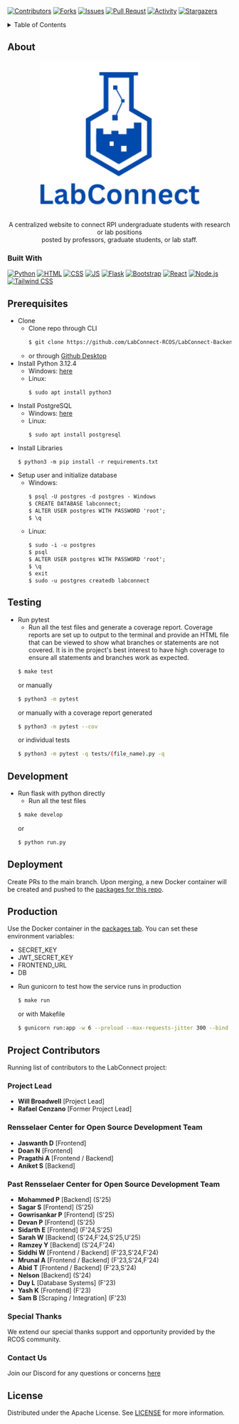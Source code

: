 <!-- PROJECT SHIELDS -->

[![Contributors][contributors-shield]][contributors-url]
[![Forks][forks-shield]][forks-url]
[![Issues][issues-shield]][issues-url]
[![Pull Requst][pr-shield]][pr-url]
[![Activity][activity-shield]][activity-url]
[![Stargazers][stars-shield]][stars-url]


<!-- TABLE OF CONTENTS -->
<details>
    <summary> Table of Contents </summary>
    <ol>
        <li>
            <a href="#about"> About the project</a>
            <ul>
                <li><a href="#built-with">Built With</a>
            </ul>
        </li>
        <li>
            <a href="#prerequisites"> Prerequisites</a>
        </li>
        <li>
            <a href="#installation"> Installation</a>
        </li>
    </ol>
</details>


<!-- ABOUT THE PROJECT -->
## About
<div align="center">
    <a href="https://github.com/LabConnect-RCOS/LabConnect-Backend">
<!-- <img src="https://github.com/RafaelCenzano/LabConnect/blob/main/bargeLogo.png" alt="Barge Logo" width="360" height="216"> -->
</a>
<img src="misc/LabConnect_Logo-removebg-preview.png" alt="LabConnect Logo" width="360">
<br/><br/>

<p align="center">A centralized website to connect RPI undergraduate students with research or lab positions<br>
posted by professors, graduate students, or lab staff.</p>
</div>


### Built With

[![Python][Python]][Python-url]
[![HTML][HTML]][HTML-url]
[![CSS][CSS]][CSS-url]
[![JS][JS]][JS-url]
[![Flask][Flask]][Flask-url]
[![Bootstrap][Bootstrap]][Bootstrap-url]
[![React][React]][React-url]
[![Node.js][Node.js]][Node.js-url]
[![Tailwind CSS][TailwindCSS]][TailwindCSS-url]


<!-- Getting Started -->
## Prerequisites
 * Clone
    * Clone repo through CLI
        ```bash
        $ git clone https://github.com/LabConnect-RCOS/LabConnect-Backend.git
        ```
    * or through [Github Desktop](https://desktop.github.com/)
 * Install Python 3.12.4 
    * Windows: [here](https://www.python.org/downloads/release/python-3124/)
    * Linux:
        ```
        $ sudo apt install python3
        ```
 * Install PostgreSQL 
    * Windows: [here](https://www.enterprisedb.com/downloads/postgres-postgresql-downloads) 
    * Linux:
        ```
        $ sudo apt install postgresql
        ```
 * Install Libraries 
    ```
    $ python3 -m pip install -r requirements.txt
    ```
* Setup user and initialize database
    * Windows:
        ```
        $ psql -U postgres -d postgres - Windows
        $ CREATE DATABASE labconnect;
        $ ALTER USER postgres WITH PASSWORD 'root';
        $ \q
        ```
    * Linux:
        ```
        $ sudo -i -u postgres
        $ psql
        $ ALTER USER postgres WITH PASSWORD 'root';
        $ \q
        $ exit
        $ sudo -u postgres createdb labconnect
        ```

## Testing
 * Run pytest
   * Run all the test files and generate a coverage report. Coverage reports are set up to output to the terminal and provide an HTML file that can be viewed to show what branches or statements are not covered. It is in the project's best interest to have high coverage to ensure all statements and branches work as expected.
   ```bash
   $ make test
   ```
   or manually
   ```bash
   $ python3 -m pytest
   ```
   or manually with a coverage report generated
   ```bash
   $ python3 -m pytest --cov
   ```
   or individual tests
   ```bash
   $ python3 -m pytest -q tests/(file_name).py -q
   ```

## Development
 * Run flask with python directly
   * Run all the test files
   ```bash
   $ make develop
   ```
   or
   ```bash
   $ python run.py
   ```

## Deployment
Create PRs to the main branch. Upon merging, a new Docker container will be created and pushed to the [packages for this repo](https://github.com/LabConnect-RCOS/LabConnect-Backend/pkgs/container/labconnect-backend).

## Production
Use the Docker container in the [packages tab](https://github.com/LabConnect-RCOS/LabConnect-Backend/pkgs/container/labconnect-backend). You can set these environment variables:
- SECRET_KEY
- JWT_SECRET_KEY
- FRONTEND_URL
- DB

 * Run gunicorn to test how the service runs in production
   ```bash
   $ make run
   ```
   or with Makefile
    ```bash
   $ gunicorn run:app -w 6 --preload --max-requests-jitter 300 --bind 0.0.0.0:8000
   ```

## Project Contributors

Running list of contributors to the LabConnect project:

### Project Lead

- **Will Broadwell** [Project Lead]
- **Rafael Cenzano** [Former Project Lead]

### Rensselaer Center for Open Source Development Team

- **Jaswanth D** [Frontend]
- **Doan N** [Frontend]
- **Pragathi A** [Frontend / Backend]
- **Aniket S** [Backend]

### Past Rensselaer Center for Open Source Development Team

- **Mohammed P** [Backend] (S'25)
- **Sagar S** [Frontend] (S'25)
- **Gowrisankar P** [Frontend] (S'25)
- **Devan P** [Frontend] (S'25)
- **Sidarth E** [Frontend] (F'24,S'25)
- **Sarah W** [Backend] (S'24,F'24,S'25,U'25)
- **Ramzey Y** [Backend] (S'24,F'24)
- **Siddhi W** [Frontend / Backend] (F'23,S'24,F'24)
- **Mrunal A** [Frontend / Backend] (F'23,S'24,F'24)
- **Abid T** [Frontend / Backend] (F'23,S'24)
- **Nelson** [Backend] (S'24)
- **Duy L** [Database Systems] (F'23)
- **Yash K** [Frontend] (F'23)
- **Sam B** [Scraping / Integration] (F'23)


### Special Thanks
We extend our special thanks support and opportunity provided by the RCOS community.

### Contact Us
Join our Discord for any questions or concerns [here](https://discord.gg/tsaxCKjYHT)

## License

Distributed under the Apache License. See [LICENSE](https://github.com/RafaelCenzano/LabConnect/blob/main/LICENSE) for more information.

<!-- https://home.aveek.io/GitHub-Profile-Badges/ -->

<!-- LINKS & IMAGES -->
[contributors-shield]: https://img.shields.io/github/contributors/LabConnect-RCOS/LabConnect-Backend.svg?style=for-the-badge
[contributors-url]: https://github.com/LabConnect-RCOS/LabConnect-Backend/graphs/contributors
[forks-shield]: https://img.shields.io/github/forks/LabConnect-RCOS/LabConnect-Backend.svg?style=for-the-badge
[forks-url]: https://github.com/LabConnect-RCOS/LabConnect-Backend/network/members
[stars-shield]: https://img.shields.io/github/stars/LabConnect-RCOS/LabConnect-Backend.svg?style=for-the-badge
[stars-url]: https://github.com/LabConnect-RCOS/LabConnect-Backend/stargazers
[issues-shield]: https://img.shields.io/github/issues/LabConnect-RCOS/LabConnect-Backend.svg?style=for-the-badge
[issues-url]: https://github.com/LabConnect-RCOS/LabConnect-Backend/issues
[pr-shield]: https://img.shields.io/github/issues-pr/LabConnect-RCOS/LabConnect-Backend.svg?style=for-the-badge
[pr-url]: https://github.com/LabConnect-RCOS/LabConnect-Backend/pulls

[activity-shield]: https://img.shields.io/github/last-commit/LabConnect-RCOS/LabConnect-Backend?style=for-the-badge
[activity-url]: https://github.com/LabConnect-RCOS/LabConnect-Backend/activity

[Python]: https://img.shields.io/badge/Python-3776AB.svg?style=for-the-badge&logo=Python&logoColor=white
[Python-url]: https://www.python.org/
[HTML]: https://img.shields.io/badge/HTML5-E34F26?style=for-the-badge&logo=html5&logoColor=white
[HTML-url]: https://html.spec.whatwg.org/multipage/
[CSS]: https://img.shields.io/badge/CSS3-1572B6?style=for-the-badge&logo=css3&logoColor=white
[CSS-url]: https://www.w3.org/Style/CSS/Overview.en.html
[JS]: https://img.shields.io/badge/JavaScript-F7DF1E?style=for-the-badge&logo=javascript&logoColor=black
[JS-url]: https://www.javascript.com/
[Flask]: https://img.shields.io/badge/Flask-000000?style=for-the-badge&logo=flask&logoColor=white
[Flask-url]: https://flask.palletsprojects.com/en/3.0.x/
[Bootstrap]: https://img.shields.io/badge/Bootstrap-563D7C?style=for-the-badge&logo=bootstrap&logoColor=white
[Bootstrap-url]: https://getbootstrap.com/
[React]: https://img.shields.io/badge/React-61DAFB?style=for-the-badge&logo=react&logoColor=black
[React-url]: https://reactjs.org/
[Node.js]: https://img.shields.io/badge/Node.js-43853D?style=for-the-badge&logo=node.js&logoColor=white
[Node.js-url]: https://nodejs.org/
[TailwindCSS]: https://img.shields.io/badge/Tailwind_CSS-38B2AC?style=for-the-badge&logo=tailwind-css&logoColor=white
[TailwindCSS-url]: https://tailwindcss.com/
